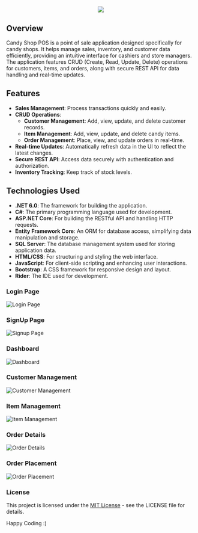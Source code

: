 <h1 align="center">
    <img src="https://readme-typing-svg.herokuapp.com/?font=Righteous&size=35&center=true&vCenter=true&width=700&height=70&duration=4000&lines=Candy+Land+POS&color=FF69B4" />
</h1>

## Overview
Candy Shop POS is a point of sale application designed specifically for candy shops. It helps manage sales, inventory, and customer data efficiently, providing an intuitive interface for cashiers and store managers. The application features CRUD (Create, Read, Update, Delete) operations for customers, items, and orders, along with secure REST API for data handling and real-time updates.
## Features

- **Sales Management**: Process transactions quickly and easily.
- **CRUD Operations**:
    - **Customer Management**: Add, view, update, and delete customer records.
    - **Item Management**: Add, view, update, and delete candy items.
    - **Order Management**: Place, view, and update orders in real-time.
- **Real-time Updates**: Automatically refresh data in the UI to reflect the latest changes.
- **Secure REST API**: Access data securely with authentication and authorization.
- **Inventory Tracking**: Keep track of stock levels.

## Technologies Used

- **.NET 6.0**: The framework for building the application.
- **C#**: The primary programming language used for development.
- **ASP.NET Core**: For building the RESTful API and handling HTTP requests.
- **Entity Framework Core**: An ORM for database access, simplifying data manipulation and storage.
- **SQL Server**: The database management system used for storing application data.
- **HTML/CSS**: For structuring and styling the web interface.
- **JavaScript**: For client-side scripting and enhancing user interactions.
- **Bootstrap**: A CSS framework for responsive design and layout.
- **Rider**: The IDE used for development.

### Login Page
![Login Page](https://imgur.com/gfUQOLD.png)
### SignUp Page
![Signup Page](https://imgur.com/ZK1B4Wb.png)
### Dashboard
![Dashboard](https://imgur.com/Y0aKhcg.png)
### Customer Management
![Customer Management](https://imgur.com/lPciPiJ.png)
### Item Management
![Item Management](https://imgur.com/GXkXkAk.png)
### Order Details
![Order Details](https://imgur.com/5tGIb0K.png)
### Order Placement
![Order Placement](https://imgur.com/JDqgnOj.png)

### License

This project is licensed under the [MIT License](LICENSE) - see the LICENSE file for details.

Happy Coding :)